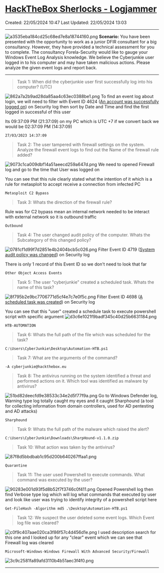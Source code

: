 # [HackTheBox Sherlocks - Logjammer](https://app.hackthebox.com/sherlocks/Logjammer)
Created: 22/05/2024 10:47
Last Updated: 22/05/2024 13:03
* * *
![a3535eba184cd25c68ed7e8a18744160.png](/resources/a3535eba184cd25c68ed7e8a18744160.png)
**Scenario:**
You have been presented with the opportunity to work as a junior DFIR consultant for a big consultancy. However, they have provided a technical assessment for you to complete. The consultancy Forela-Security would like to gauge your Windows Event Log Analysis knowledge. We believe the Cyberjunkie user logged in to his computer and may have taken malicious actions. Please analyze the given event logs and report back.

* * *
>Task 1: When did the cyberjunkie user first successfully log into his computer? (UTC)

![862a7a2b9ad28da85aa4c63ec0388be1.png](/resources/862a7a2b9ad28da85aa4c63ec0388be1.png)
To find an event log about login, we will need to filter with Event ID 4624 ([An account was successfully logged on](https://www.ultimatewindowssecurity.com/securitylog/encyclopedia/event.aspx?eventid=4624)) on Security log then sort by Date and Time and find the first logged in successful of this user

Its 09:37:09 PM (21:37:09) on my PC which is UTC +7 if we convert back we would be 02:37:09 PM (14:37:09)
```
27/03/2023 14:37:09
```

>Task 2: The user tampered with firewall settings on the system. Analyze the firewall event logs to find out the Name of the firewall rule added?

![9073c1ca009dbf14a51aeecd259a647d.png](/resources/9073c1ca009dbf14a51aeecd259a647d.png)
We need to opened Firewall log and go to the time that User was logged on 

You can see that this rule clearly stated what the intention of it which is a rule for metasploit to accept receive a connection from infected PC
```
Metasploit C2 Bypass
```

>Task 3: Whats the direction of the firewall rule?

Rule was for C2 bypass mean an internal network needed to be interact with external network so it is outbound traffic
```
Outbound
```

>Task 4: The user changed audit policy of the computer. Whats the Subcategory of this changed policy?

![0781cf1d99f7d2851e4b2404bcb5c026.png](/resources/0781cf1d99f7d2851e4b2404bcb5c026.png)
Filter Event ID 4719 ([System audit policy was changed](https://www.ultimatewindowssecurity.com/securitylog/encyclopedia/event.aspx?eventid=4719)) on Security log

There is only 1 record of this Event ID so we don't need to look that far 
```
Other Object Access Events
```

>Task 5: The user "cyberjunkie" created a scheduled task. Whats the name of this task?

![8f795b2e9bc7706771d5cf4e7c7e0f5c.png](/resources/8f795b2e9bc7706771d5cf4e7c7e0f5c.png)
Filter Event ID 4698 ([A scheduled task was created](https://www.ultimatewindowssecurity.com/securitylog/encyclopedia/event.aspx?eventid=4698)) on Security log

You can see that this "user" created a schedule task to execute powershell script with specific argument
![d3c6e1021f9badf345c40d25b6631184.png](/resources/d3c6e1021f9badf345c40d25b6631184.png)
```
HTB-AUTOMATION
```

>Task 6: Whats the full path of the file which was scheduled for the task?
```
C:\Users\CyberJunkie\Desktop\Automation-HTB.ps1
```

>Task 7: What are the arguments of the command?
```
-A cyberjunkie@hackthebox.eu
```

>Task 8: The antivirus running on the system identified a threat and performed actions on it. Which tool was identified as malware by antivirus?

![51bd82deecfd9e38533c34e2d5f77f9a.png](/resources/51bd82deecfd9e38533c34e2d5f77f9a.png)
Go to Windows Defender log, Warning type log totally caught my eyes and it caught Sharphound (a tool for collecting information from domain controllers, used for AD pentesting and AD attacks)
```
Sharphound
```

>Task 9: Whats the full path of the malware which raised the alert?
```
C:\Users\CyberJunkie\Downloads\SharpHound-v1.1.0.zip
```

>Task 10: What action was taken by the antivirus?

![87f8d5bbdbab1c95d200b640267ffaa1.png](/resources/87f8d5bbdbab1c95d200b640267ffaa1.png)
```
Quarantine
```

>Task 11: The user used Powershell to execute commands. What command was executed by the user?

![90283e001d93f5d8b52f7f3746c0f411.png](/resources/90283e001d93f5d8b52f7f3746c0f411.png)
Opened Powershell log then find Verbose type log which will log what commands that executed by user and look like user was trying to identify integrity of a powershell script here
```
Get-FileHash -Algorithm md5 .\Desktop\Automation-HTB.ps1
```

>Task 12: We suspect the user deleted some event logs. Which Event log file was cleared?

![c0f9c407aae020ca3f86f57c4d456d1e.png](/resources/c0f9c407aae020ca3f86f57c4d456d1e.png)
I used description search for this one and I looked up for any "clear" event which we can see that Firewall log was cleared
```
Microsoft-Windows-Windows Firewall With Advanced Security/Firewall
```

![3c9c2581fa89afd3110b4b51aec3f4f0.png](/resources/3c9c2581fa89afd3110b4b51aec3f4f0.png)
* * *
